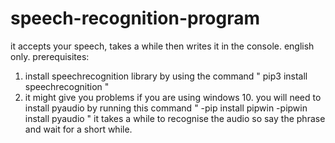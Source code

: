 # speech-recognition-program
it accepts your speech, takes a while then writes it in the console. english only.
prerequisites:
1) install speechrecognition library by using the command " pip3 install speechrecognition "
2) it might give you problems if you are using windows 10. you will need to install pyaudio by running this command
  " -pip install pipwin
    -pipwin install pyaudio "
it takes a while to recognise the audio so say the phrase and wait for a short while.
